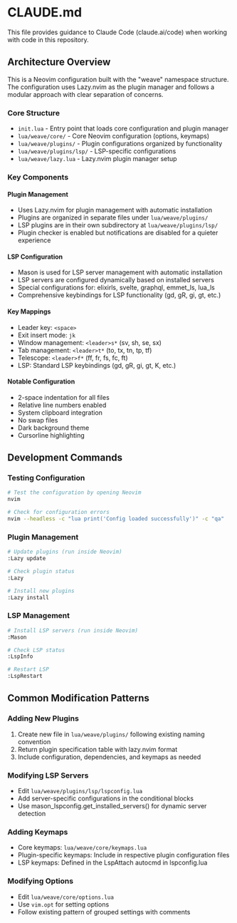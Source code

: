 # CLAUDE.md

This file provides guidance to Claude Code (claude.ai/code) when working with code in this repository.

## Architecture Overview

This is a Neovim configuration built with the "weave" namespace structure. The configuration uses Lazy.nvim as the plugin manager and follows a modular approach with clear separation of concerns.

### Core Structure
- `init.lua` - Entry point that loads core configuration and plugin manager
- `lua/weave/core/` - Core Neovim configuration (options, keymaps)
- `lua/weave/plugins/` - Plugin configurations organized by functionality
- `lua/weave/plugins/lsp/` - LSP-specific configurations
- `lua/weave/lazy.lua` - Lazy.nvim plugin manager setup

### Key Components

#### Plugin Management
- Uses Lazy.nvim for plugin management with automatic installation
- Plugins are organized in separate files under `lua/weave/plugins/`
- LSP plugins are in their own subdirectory at `lua/weave/plugins/lsp/`
- Plugin checker is enabled but notifications are disabled for a quieter experience

#### LSP Configuration
- Mason is used for LSP server management with automatic installation
- LSP servers are configured dynamically based on installed servers
- Special configurations for: elixirls, svelte, graphql, emmet_ls, lua_ls
- Comprehensive keybindings for LSP functionality (gd, gR, gi, gt, etc.)

#### Key Mappings
- Leader key: `<space>`
- Exit insert mode: `jk`
- Window management: `<leader>s*` (sv, sh, se, sx)
- Tab management: `<leader>t*` (to, tx, tn, tp, tf)
- Telescope: `<leader>f*` (ff, fr, fs, fc, ft)
- LSP: Standard LSP keybindings (gd, gR, gi, gt, K, etc.)

#### Notable Configuration
- 2-space indentation for all files
- Relative line numbers enabled
- System clipboard integration
- No swap files
- Dark background theme
- Cursorline highlighting

## Development Commands

### Testing Configuration
```bash
# Test the configuration by opening Neovim
nvim

# Check for configuration errors
nvim --headless -c "lua print('Config loaded successfully')" -c "qa"
```

### Plugin Management
```bash
# Update plugins (run inside Neovim)
:Lazy update

# Check plugin status
:Lazy

# Install new plugins
:Lazy install
```

### LSP Management
```bash
# Install LSP servers (run inside Neovim)
:Mason

# Check LSP status
:LspInfo

# Restart LSP
:LspRestart
```

## Common Modification Patterns

### Adding New Plugins
1. Create new file in `lua/weave/plugins/` following existing naming convention
2. Return plugin specification table with lazy.nvim format
3. Include configuration, dependencies, and keymaps as needed

### Modifying LSP Servers
- Edit `lua/weave/plugins/lsp/lspconfig.lua`
- Add server-specific configurations in the conditional blocks
- Use mason_lspconfig.get_installed_servers() for dynamic server detection

### Adding Keymaps
- Core keymaps: `lua/weave/core/keymaps.lua`
- Plugin-specific keymaps: Include in respective plugin configuration files
- LSP keymaps: Defined in the LspAttach autocmd in lspconfig.lua

### Modifying Options
- Edit `lua/weave/core/options.lua`
- Use `vim.opt` for setting options
- Follow existing pattern of grouped settings with comments